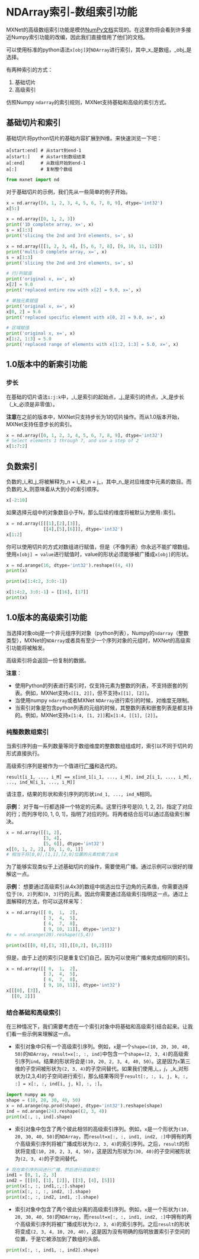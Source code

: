 
# NDArray索引-数组索引功能

MXNet的高级数组索引功能是模仿[NumPy文档](https://docs.scipy.org/doc/numpy-1.13.0/reference/arrays.indexing.html#combining-advanced-and-basic-indexing)实现的。在这里你将会看到许多接近Numpy索引功能的改编，因此我们直接借用了他们的文档。

可以使用标准的python语法`x[obj]`对`NDArray`进行索引，其中_x_是数组，_obj_是选择。

有两种索引的方式：
1. 基础切片
2. 高级索引

仿照Numpy `ndarray`的索引规则，MXNet支持基础和高级的索引方式。

## 基础切片和索引

基础切片将python切片的基础内容扩展到N维。来快速浏览一下吧：

```
a[start:end] # 从start到end-1
a[start:]    # 从start到数组结束
a[:end]      # 从数组开始到end-1
a[:]         # 复制整个数组
```


```python
from mxnet import nd
```

对于基础切片的示例，我们先从一些简单的例子开始。


```python
x = nd.array([0, 1, 2, 3, 4, 5, 6, 7, 8, 9], dtype='int32')
x[5:]
```


```python
x = nd.array([0, 1, 2, 3])
print('1D complete array, x=', x)
s = x[1:3]
print('slicing the 2nd and 3rd elements, s=', s)
```


```python
x = nd.array([[1, 2, 3, 4], [5, 6, 7, 8], [9, 10, 11, 12]])
print('multi-D complete array, x=', x)
s = x[1:3]
print('slicing the 2nd and 3rd elements, s=', s)
```


```python
# 行/列赋值
print('original x, x=', x)
x[2] = 9.0
print('replaced entire row with x[2] = 9.0, x=', x)
```


```python
# 单独元素赋值
print('original x, x=', x)
x[0, 2] = 9.0
print('replaced specific element with x[0, 2] = 9.0, x=', x)
```


```python
# 区域赋值
print('original x, x=', x)
x[1:2, 1:3] = 5.0
print('replaced range of elements with x[1:2, 1:3] = 5.0, x=', x)
```

## 1.0版本中的新索引功能

### 步长

在基础的切片语法`i:j:k`中，_i_是索引的起始点，_j_是索引的终点，_k_是步长（_k_必须是非零值）。

**注意**在之前的版本中，MXNet只支持步长为1的切片操作。而从1.0版本开始，MXNet支持任意步长的索引。


```python
x = nd.array([0, 1, 2, 3, 4, 5, 6, 7, 8, 9], dtype='int32')
# Select elements 1 through 7, and use a step of 2
x[1:7:2]
```

## 负数索引

负数的_i_和_j_将被解释为_n + i_和_n + j_，其中_n_是对应维度中元素的数目。而负数的_k_则意味着从大到小的索引顺序。


```python
x[-2:10]
```

如果选择元组中的对象数目小于N，那么后续的维度将被默认为使用`:`索引。


```python
x = nd.array([[[1],[2],[3]],
              [[4],[5],[6]]], dtype='int32')
x[1:2]
```

你可以使用切片的方式对数组进行赋值，但是（不像列表）你永远不能扩增数组。使用`x[obj] = value`进行赋值时，value的形状必须能够被广播成`x[obj]`的形状。


```python
x = nd.arange(16, dtype='int32').reshape((4, 4))
print(x)
```


```python
print(x[1:4:2, 3:0:-1])
```


```python
x[1:4:2, 3:0:-1] = [[16], [17]]
print(x)
```

## 1.0版本的高级索引功能

当选择对象obj是一个非元组序列对象（python列表），Numpy的`ndarray`（整数类型），MXNet的`NDArray`或者具有至少一个序列对象的元组时，MXNet的高级索引功能将被触发。

高级索引将会返回一份复制的数据。

**注意**：
- 使用Python的列表进行索引时，仅支持元素为整数的列表，不支持嵌套的列表。例如，MXNet支持`x[[1, 2]]`，但不支持`x[[1], [2]]`。
- 当使用numpy `ndarray`或者MXNet `NDArray`进行索引的时候，对维度无限制。
- 当索引对象是包含python列表的元组的时候，其整数列表和嵌套列表是都支持的。例如，MXNet支持`x[1:4, [1, 2]]`和`x[1:4, [[1], [2]]`。

### 纯整数数组索引

当索引序列由一系列数量等同于数组维度的整数数组组成时，索引以不同于切片的形式直接执行。

高级索引序列是被作为一个值进行[广播](https://docs.scipy.org/doc/numpy-1.13.0/reference/ufuncs.html#ufuncs-broadcasting)和迭代的。

    result[i_1, ..., i_M] == x[ind_1[i_1, ..., i_M], ind_2[i_1, ..., i_M], ..., ind_N[i_1, ..., i_M]] 

请注意，结果的形状和索引序列的形状`ind_1, ..., ind_N`相同。

**示例**：
对于每一行都选择一个特定的元素。这里行序号是[0, 1, 2, 2]，指定了对应的行；而列序号[0, 1, 0, 1]，指明了对应的列。将两者结合后可以通过高级索引解决。


```python
x = nd.array([[1, 2],
              [3, 4],
              [5, 6]], dtype='int32')
x[[0, 1, 2, 2], [0, 1, 0, 1]]
# 相当于将[0,0],[1,1],[2,0]位置的元素检索了出来
```

为了能够实现类似于上述基础切片的操作，需要使用广播。通过示例可以很好的理解这一点。

**示例**：
想要通过高级索引从4x3的数组中挑选出位于边角的元素值，你需要选择位于`[0, 2]`列和`[0, 3]`行的元素。因此你需要通过高级索引指明这一点。通过上面解释的方法，你可以这样来写：


```python
x = nd.array([[ 0,  1,  2],
              [ 3,  4,  5],
              [ 6,  7,  8],
              [ 9, 10, 11]], dtype='int32')
#x = nd.arange(20).reshape((5,4))

print(x[[[0, 0],[3, 3]],[[0,2], [0,2]]])
```

但是，由于上述的索引只是重复它们自己，因为可以使用广播来完成相同的索引。


```python
x = nd.array([[ 0,  1,  2],
              [ 3,  4,  5],
              [ 6,  7,  8],
              [ 9, 10, 11]], dtype='int32')
x[[[0], [3]],
  [[0, 2]]]
```

### 结合基础和高级索引

在三种情况下，我们需要考虑在一个索引对象中将基础和高级索引结合起来。让我们看一些示例来理解这一点。

- 索引对象中只有一个高级索引序列。例如，`x`是一个`shape=(10, 20, 30, 40, 50)`的`NDArray`，`result=x[:, :, ind]`中包含一个`shape=(2, 3, 4)`的高级索引序列`ind`。结果的形状将会是`(10, 20, 2, 3, 4, 40, 50)`。这是因为`x`第三维的子空间被形状为`(2, 3, 4)`的子空间替代。如果我们使用_i_，_j_，_k_对形状为(2,3,4)的子空间进行索引，那么结果等同于`result[:, :, i, j, k, :, :] = x[:, :, ind[i, j, k], :, :]`。


```python
import numpy as np
shape = (10, 20, 30, 40, 50)
x = nd.arange(np.prod(shape), dtype='int32').reshape(shape)
ind = nd.arange(24).reshape((2, 3, 4))
print(x[:, :, ind].shape)
```

- 索引对象中包含了两个彼此相邻的高级索引序列。例如，`x`是一个形状为`(10, 20, 30, 40, 50)`的`NDArray`，而`result=x[:, :, ind1, ind2, :]`中拥有的两个高级索引序列将被广播成形状为`(2, 3, 4)`的索引序列。之后，`result`的形状将变成`(10, 20, 2, 3, 4, 50)`，这是因为形状为`(30, 40)`的子空间被形状为`(2, 3, 4)`的子空间替代。


```python
# 现在索引序列间进行广播，然后进行高级索引
ind1 = [0, 1, 2, 3]
ind2 = [[[0], [1], [2]], [[3], [4], [5]]]
print(x[:, :, ind1,:,:].shape)
print(x[:, :, :, ind2, :].shape)
print(x[:, :, ind2, ind1, :].shape)
```

- 索引对象中包含了两个彼此分离的高级索引序列。例如，`x`是一个形状为`(10, 20, 30, 40, 50)`的`NDArray`，而`result=x[:, :, ind1, ind2, :]`中拥有的两个高级索引序列将被广播成形状为`(2, 3, 4)`的索引序列。之后`result`的形状将变成`(2, 3, 4, 10, 20, 40)`，这是因为没有明确的指明放置索引子空间的位置，于是它被添加到了数组的头部。


```python
print(x[:, :, ind1, :, ind2].shape)
```
